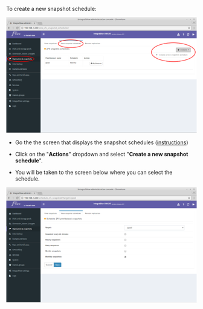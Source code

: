 
To create a new snapshot schedule:

![Create a new snapshot schedule](../img/create_snapshot_schedule.png)

- Go the the screen that displays the snapshot schedules ([instructions](view_snapshot_schedules.md))

- Click on the "**Actions**" dropdown and select "**Create a new snapshot schedule**".

- You will be taken to the screen below where you can select the schedule.

![Create a new snapshot schedule](../img/modify_snapshot_schedules2.png)
